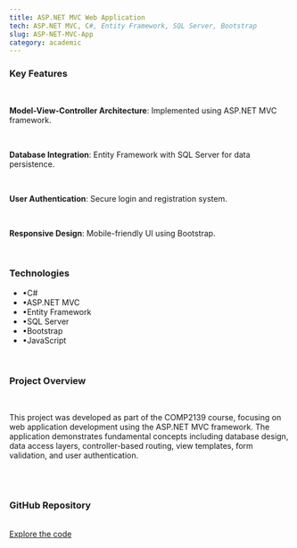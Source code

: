 ```yaml
---
title: ASP.NET MVC Web Application
tech: ASP.NET MVC, C#, Entity Framework, SQL Server, Bootstrap
slug: ASP-NET-MVC-App
category: academic
---
```


<h3 class="text-center text-xl font-bold">Key Features</h3>
<br>

<p><strong>Model-View-Controller Architecture</strong>: Implemented using ASP.NET MVC framework.</p>
<br>

<p><strong>Database Integration</strong>: Entity Framework with SQL Server for data persistence.</p>
<br>

<p><strong>User Authentication</strong>: Secure login and registration system.</p>
<br>

<p><strong>Responsive Design</strong>: Mobile-friendly UI using Bootstrap.</p>
<br>

<h3 class="text-center text-xl font-bold">Technologies</h3>
<ul class="text-center text-accent text-lg">
  <li>&#x2022;C#</li>
  <li>&#x2022;ASP.NET MVC</li>
  <li>&#x2022;Entity Framework</li>
  <li>&#x2022;SQL Server</li>
  <li>&#x2022;Bootstrap</li>
  <li>&#x2022;JavaScript</li>
</ul>
<br>

<div class="text-center">
  <h3 class="text-md font-bold">Project Overview</h3>
  <br>
  <p class="text-primary">This project was developed as part of the COMP2139 course, focusing on web application development using the ASP.NET MVC framework. The application demonstrates fundamental concepts including database design, data access layers, controller-based routing, view templates, form validation, and user authentication.</p>
  <br>
  <br>
  <h3 class="text-md font-bold underline">GitHub Repository</h3>
  <br>
  <a class="text-primary hover:text-accent" href="https://github.com/stanley-balakai/COMP2139-Thursday">Explore the code</a>
</div>
<br> 